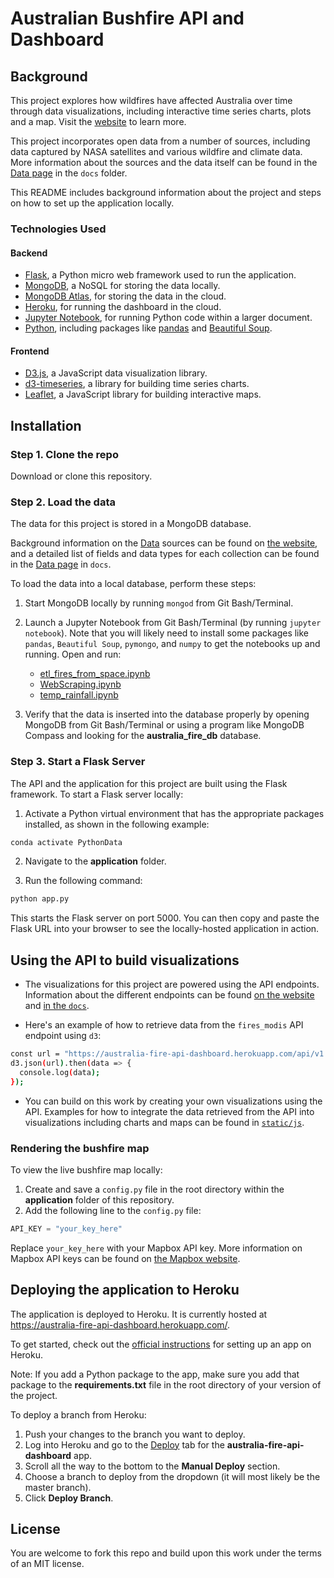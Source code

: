 # Australian Bushfire API and Dashboard

## Background

This project explores how wildfires have affected Australia over time through data visualizations, including interactive time series charts, plots and a map. Visit the [website](https://australia-fire-api-dashboard.herokuapp.com/) to learn more.

This project incorporates open data from a number of sources, including data captured by NASA satellites and various wildfire and climate data. More information about the sources and the data itself can be found in the [Data page](./docs/data.md) in the `docs` folder.

This README includes background information about the project and steps on how to set up the application locally.

### Technologies Used

#### Backend

- [Flask](https://flask.palletsprojects.com/en/1.1.x/), a Python micro web framework used to run the application.
- [MongoDB](https://www.mongodb.com/), a NoSQL for storing the data locally.
- [MongoDB Atlas](https://www.mongodb.com/cloud/atlas), for storing the data in the cloud.
- [Heroku](https://www.heroku.com/), for running the dashboard in the cloud.
- [Jupyter Notebook](https://jupyter.readthedocs.io/en/latest/running.html), for running Python code within a larger document.
- [Python](https://www.python.org/), including packages like [pandas](https://pandas.pydata.org/) and [Beautiful Soup](https://pypi.org/project/beautifulsoup4/).

#### Frontend

- [D3.js](https://d3js.org/), a JavaScript data visualization library.
- [d3-timeseries](https://github.com/mcaule/d3-timeseries), a library for building time series charts.
- [Leaflet](https://leafletjs.com/), a JavaScript library for building interactive maps.


## Installation

### Step 1. Clone the repo

Download or clone this repository.

### Step 2. Load the data

The data for this project is stored in a MongoDB database.

Background information on the [Data](https://australia-fire-api-dashboard.herokuapp.com/data) sources can be found on [the website](https://australia-fire-api-dashboard.herokuapp.com/data), and a detailed list of fields and data types for each collection can be found in the [Data page](./docs/data.md) in `docs`.

To load the data into a local database, perform these steps:

1. Start MongoDB locally by running `mongod` from Git Bash/Terminal.
2. Launch a Jupyter Notebook from Git Bash/Terminal (by running `jupyter notebook`). Note that you will likely need to install some packages like `pandas`, `Beautiful Soup`, `pymongo`, and `numpy` to get the notebooks up and running. Open and run:
    * [etl_fires_from_space.ipynb](./etl_fires_from_space.ipynb)
    * [WebScraping.ipynb](./WebScraping.ipynb) 
    * [temp_rainfall.ipynb](./temp_rainfall.ipynb) 

3. Verify that the data is inserted into the database properly by opening MongoDB from Git Bash/Terminal or using a program like MongoDB Compass and looking for the **australia_fire_db** database. 

### Step 3. Start a Flask Server

The API and the application for this project are built using the Flask framework. To start a Flask server locally:

1. Activate a Python virtual environment that has the appropriate packages installed, as shown in the following example:

```bash
conda activate PythonData
```

2. Navigate to the **application** folder.

3. Run the following command:

```bash
python app.py
```

This starts the Flask server on port 5000. You can then copy and paste the Flask URL into your browser to see the locally-hosted application in action.

## Using the API to build visualizations

- The visualizations for this project are powered using the API endpoints.  Information about the different endpoints can be found [on the website](https://australia-fire-api-dashboard.herokuapp.com/api/v1.0/docs) and [in the `docs`](./docs/data.md).

- Here's an example of how to retrieve data from the `fires_modis` API endpoint using `d3`:

```bash
const url = "https://australia-fire-api-dashboard.herokuapp.com/api/v1.0/fires_modis"
d3.json(url).then(data => {
  console.log(data);
});
```

- You can build on this work by creating your own visualizations using the API. Examples for how to integrate the data retrieved from the API into visualizations including charts and maps can be found in [`static/js`](./static/js).

### Rendering the bushfire map 

To view the live bushfire map locally:

1. Create and save a `config.py` file in the root directory within the **application** folder of this repository.
2. Add the following line to the `config.py` file:

```py
API_KEY = "your_key_here"
```

Replace `your_key_here` with your Mapbox API key. More information on Mapbox API keys can be found on [the Mapbox website](https://docs.mapbox.com/help/how-mapbox-works/access-tokens/).

## Deploying the application to Heroku

The application is deployed to Heroku. It is currently hosted at <https://australia-fire-api-dashboard.herokuapp.com/>.

To get started, check out the [official instructions](https://devcenter.heroku.com/articles/git) for setting up an app on Heroku.

Note: If you add a Python package to the app, make sure you add that package to the **requirements.txt** file in the root directory of your version of the project.

To deploy a branch from Heroku:

1. Push your changes to the branch you want to deploy.
2. Log into Heroku and go to the [Deploy](https://dashboard.heroku.com/apps/australia-fire-api-dashboard/deploy/github) tab for the **australia-fire-api-dashboard** app.
3. Scroll all the way to the bottom to the **Manual Deploy** section.
4. Choose a branch to deploy from the dropdown (it will most likely be the master branch).
5. Click **Deploy Branch**.

## License

You are welcome to fork this repo and build upon this work under the terms of an MIT license.
